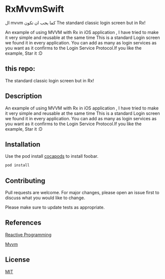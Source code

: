 # RxMvvmSwift
ال mvvm كما يجب ان تكون
The standard classic login screen but in Rx!

An example of using MVVM with Rx in iOS application , I have tried to make it very simple and reusable at the same time 
This is a standard Login screen we found it in every application. 
You can add as many as login services as you want as it confirms to the Login Service Protocol.If you like the example, Star it :D


## this repo:

The standard classic login screen but in Rx!

## Description
An example of using MVVM with Rx in iOS application , I have tried to make it very simple and reusable at the same time 
This is a standard Login screen we found it in every application. 
You can add as many as login services as you want as it confirms to the Login Service Protocol.If you like the example, Star it :D


## Installation

Use the pod install [cocapods](https://cocoapods.org/) to install foobar.

```bash
pod install
```


## Contributing
Pull requests are welcome. For major changes, please open an issue first to discuss what you would like to change.

Please make sure to update tests as appropriate.

## References
[Reactive Programming](https://medium.freecodecamp.org/an-introduction-to-functional-reactive-programming-in-redux-b0c14d097836)


[Mvvm](https://www.wintellect.com/model-view-viewmodel-mvvm-explained/)


## License
[MIT](https://choosealicense.com/licenses/mit/)
